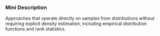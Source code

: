 ### Mini Description

Approaches that operate directly on samples from distributions without requiring explicit density estimation, including empirical distribution functions and rank statistics.
